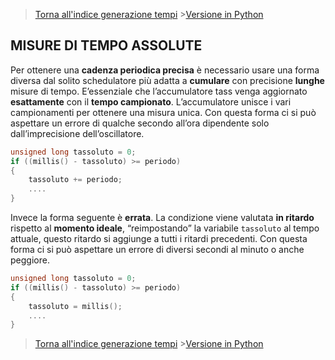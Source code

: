 >[Torna all'indice generazione tempi](indexgenerazionetempi.md)       >[Versione in Python](absolutetimepy.md)

## **MISURE DI TEMPO ASSOLUTE**

Per ottenere una **cadenza periodica precisa** è necessario usare una forma diversa dal solito schedulatore più adatta a **cumulare** con precisione **lunghe** misure di tempo. E’essenziale che l’accumulatore tass venga aggiornato **esattamente** con il **tempo campionato**. L’accumulatore unisce i vari campionamenti per ottenere una misura unica. Con questa forma ci si può aspettare un errore di qualche secondo all’ora dipendente solo dall’imprecisione dell’oscillatore.
```C++
unsigned long tassoluto = 0;
if ((millis() - tassoluto) >= periodo)
{
	tassoluto += periodo;
	....
}
```
Invece la forma seguente è **errata**. La condizione viene valutata **in ritardo** rispetto al **momento ideale**, “reimpostando” la variabile ```tassoluto``` al tempo attuale, questo ritardo si aggiunge a tutti i ritardi precedenti. Con questa forma ci si può aspettare un errore di diversi secondi al minuto o anche peggiore.
```C++
unsigned long tassoluto = 0;
if ((millis() - tassoluto) >= periodo)
{
	tassoluto = millis();
	....
}
```
>[Torna all'indice generazione tempi](indexgenerazionetempi.md)       >[Versione in Python](absolutetimepy.md)
